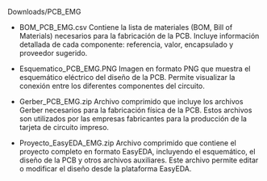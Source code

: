 Downloads/PCB_EMG
- BOM_PCB_EMG.csv
Contiene la lista de materiales (BOM, Bill of Materials) necesarios para la fabricación de la PCB. Incluye información detallada de cada componente: referencia, valor, encapsulado y proveedor sugerido.

- Esquematico_PCB_EMG.PNG
Imagen en formato PNG que muestra el esquemático eléctrico del diseño de la PCB. Permite visualizar la conexión entre los diferentes componentes del circuito.

- Gerber_PCB_EMG.zip
Archivo comprimido que incluye los archivos Gerber necesarios para la fabricación física de la PCB. Estos archivos son utilizados por las empresas fabricantes para la producción de la tarjeta de circuito impreso.

- Proyecto_EasyEDA_EMG.zip
Archivo comprimido que contiene el proyecto completo en formato EasyEDA, incluyendo el esquemático, el diseño de la PCB y otros archivos auxiliares. Este archivo permite editar o modificar el diseño desde la plataforma EasyEDA.
